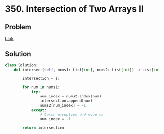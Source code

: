 # 350. Intersection of Two Arrays II
## Problem
[Link](https://leetcode.com/problems/intersection-of-two-arrays-ii/)
## Solution
```python
class Solution:
    def intersect(self, nums1: List[int], nums2: List[int]) -> List[int]:

        intersection = []

        for num in nums1:
            try:
                num_index = nums2.index(num)
                intersection.append(num)
                nums2[num_index] = -1
            except:
                # Catch exception and move on
                num_index = -1

        return intersection
```
